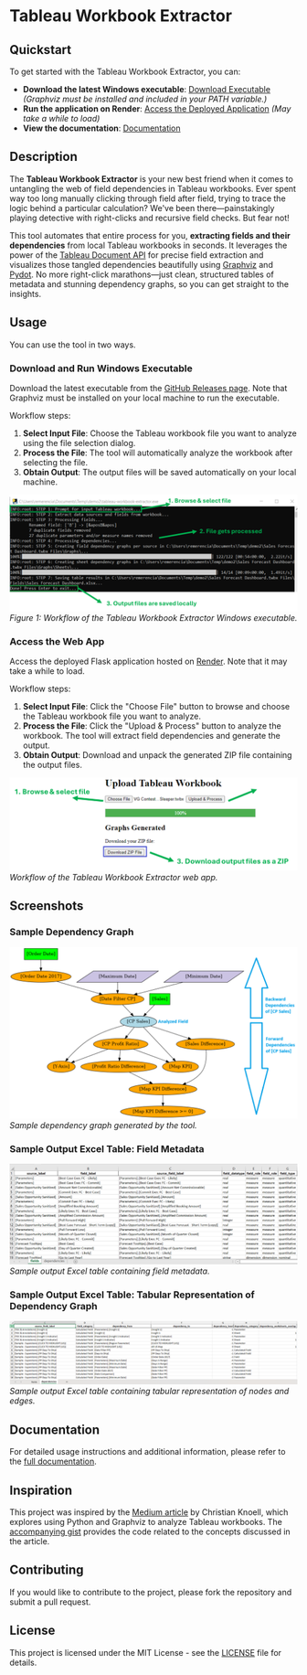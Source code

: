 # Tableau Workbook Extractor

## Quickstart

To get started with the Tableau Workbook Extractor, you can:

- **Download the latest Windows executable**: 
[Download Executable](https://github.com/roemeren/tableau-workbook-extractor/releases/latest) 
*(Graphviz must be installed and included in your PATH variable.)*
- **Run the application on Render**: [Access the Deployed Application](https://tableau-workbook-extractor.onrender.com/) *(May take a while to load)*
- **View the documentation**: [Documentation](https://roemeren.github.io/tableau-workbook-extractor/main)

## Description

The **Tableau Workbook Extractor** is your new best friend when it comes to 
untangling the web of field dependencies in Tableau workbooks. 
Ever spent way too long manually clicking through field after field, 
trying to trace the logic behind a particular calculation? 
We've been there—painstakingly playing detective with right-clicks and 
recursive field checks. But fear not!

This tool automates that entire process for you, **extracting fields and their dependencies** 
from local Tableau workbooks in seconds. It leverages 
the power of the [Tableau Document API](https://tableau.github.io/document-api-python)
for precise field extraction and visualizes those tangled dependencies 
beautifully using [Graphviz](https://graphviz.org/docs/nodes) and 
[Pydot](https://github.com/pydot/pydot). No more right-click marathons—just clean, 
structured tables of metadata and stunning dependency graphs, so you can get 
straight to the insights.

## Usage

You can use the tool in two ways.

### Download and Run Windows Executable

Download the latest executable from the [GitHub Releases page](https://github.com/roemeren/tableau-workbook-extractor/releases/latest). 
Note that Graphviz must be installed on your local machine to run the executable.

Workflow steps:

1. **Select Input File**: Choose the Tableau workbook file you want to analyze using the file selection dialog.
2. **Process the File**: The tool will automatically analyze the workbook after selecting the file.
3. **Obtain Output**: The output files will be saved automatically on your local machine.

![Workflow Executable](docs/source/_static/images/22-usage-cli.png)
*Figure 1: Workflow of the Tableau Workbook Extractor Windows executable.*

### Access the Web App

Access the deployed Flask application hosted on [Render](https://tableau-workbook-extractor.onrender.com/). Note that it may take a while to load.

Workflow steps:

1. **Select Input File**: Click the "Choose File" button to browse and choose 
the Tableau workbook file you want to analyze.
2. **Process the File**: Click the  "Upload & Process" button to analyze the 
workbook. The tool will extract field dependencies and generate the output.
3. **Obtain Output**: Download and unpack the generated ZIP file containing the output files.

![Workflow Web App](docs/source/_static/images/23-usage-flask.png)
*Workflow of the Tableau Workbook Extractor web app.*

## Screenshots

### Sample Dependency Graph

![Sample Dependency Graph](docs/source/_static/images/21-example-graph.png)
*Sample dependency graph generated by the tool.*

### Sample Output Excel Table: Field Metadata

![Sample Output Excel Table](docs/source/_static/images/06-output-file-2.png)
*Sample output Excel table containing field metadata.*

### Sample Output Excel Table: Tabular Representation of Dependency Graph

![Sample Output Excel Table](docs/source/_static/images/20-example-excel-dependencies.png)
*Sample output Excel table containing tabular representation of nodes and edges.*

## Documentation

For detailed usage instructions and additional information, please refer to 
the [full documentation](https://roemeren.github.io/tableau-workbook-extractor/main).

## Inspiration
This project was inspired by the [Medium article](https://christian-knoell.medium.com/unravel-the-complexity-of-tableau-workbooks-using-python-and-graphviz-c7e60111461a) 
by Christian Knoell, which explores using Python and Graphviz to analyze Tableau workbooks. The 
[accompanying gist](https://gist.github.com/054ad072718a9fe9c4314f833523980a.git) 
provides the code related to the concepts discussed in the article.

## Contributing

If you would like to contribute to the project, please fork the repository and submit a pull request. 

## License

This project is licensed under the MIT License - see the [LICENSE](LICENSE) file for details.